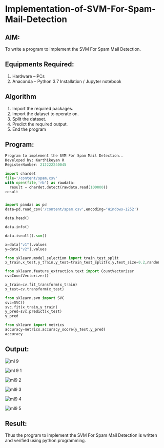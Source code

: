 # Implementation-of-SVM-For-Spam-Mail-Detection

## AIM:
To write a program to implement the SVM For Spam Mail Detection.

## Equipments Required:
1. Hardware – PCs
2. Anaconda – Python 3.7 Installation / Jupyter notebook

## Algorithm
1. Import the required packages.
2. Import the dataset to operate on.
3. Split the dataset.
4. Predict the required output.
5. End the program

## Program:
```py
Program to implement the SVM For Spam Mail Detection..
Developed by: Karthikeyan R
RegisterNumber: 212222240045

import chardet
file='/content/spam.csv'
with open(file,'rb') as rawdata:
  result = chardet.detect(rawdata.read(100000))
result


import pandas as pd
data=pd.read_csv('/content/spam.csv',encoding='Windows-1252')

data.head()

data.info()

data.isnull().sum()

x=data["v1"].values
y=data["v2"].values

from sklearn.model_selection import train_test_split
x_train,x_test,y_train,y_test=train_test_split(x,y,test_size=0.2,random_state=0)

from sklearn.feature_extraction.text import CountVectorizer
cv=CountVectorizer()

x_train=cv.fit_transform(x_train)
x_test=cv.transform(x_test)

from sklearn.svm import SVC
svc=SVC()
svc.fit(x_train,y_train)
y_pred=svc.predict(x_test)
y_pred

from sklearn import metrics
accuracy=metrics.accuracy_score(y_test,y_pred)
accuracy
```

## Output:
![ml 9](https://github.com/karthikeyan-R16/Implementation-of-SVM-For-Spam-Mail-Detection/assets/119421232/1a3fc1e6-5f8e-4063-9d7c-45235dbf202d)

![ml 9 1](https://github.com/karthikeyan-R16/Implementation-of-SVM-For-Spam-Mail-Detection/assets/119421232/5077077a-de65-4c68-8676-0236ceb287c0)

![ml9 2](https://github.com/karthikeyan-R16/Implementation-of-SVM-For-Spam-Mail-Detection/assets/119421232/2aa26181-3686-41fd-aee6-0489611fad51)

![ml9 3](https://github.com/karthikeyan-R16/Implementation-of-SVM-For-Spam-Mail-Detection/assets/119421232/579b17c9-c820-4d1c-9b79-0dbf614b7416)

![ml9 4](https://github.com/karthikeyan-R16/Implementation-of-SVM-For-Spam-Mail-Detection/assets/119421232/8b3b6e11-86d6-4901-af62-38c7d94ab58f)

![ml9 5](https://github.com/karthikeyan-R16/Implementation-of-SVM-For-Spam-Mail-Detection/assets/119421232/d1edce1f-69ca-4a06-a270-f4633ac746ae)

## Result:
Thus the program to implement the SVM For Spam Mail Detection is written and verified using python programming.
